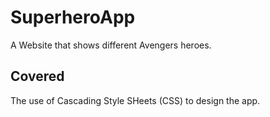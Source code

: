 # SuperheroApp
A Website that shows different Avengers heroes.

## Covered
The use of Cascading Style SHeets (CSS) to design the app. 